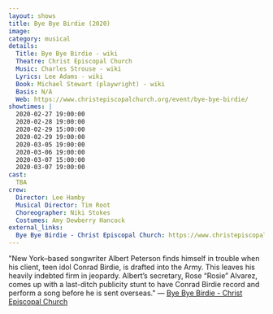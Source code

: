 ```yaml
---
layout: shows
title: Bye Bye Birdie (2020)
image: 
category: musical
details:
  Title: Bye Bye Birdie - wiki
  Theatre: Christ Episcopal Church
  Music: Charles Strouse - wiki
  Lyrics: Lee Adams - wiki
  Book: Michael Stewart (playwright) - wiki
  Basis: N/A
  Web: https://www.christepiscopalchurch.org/event/bye-bye-birdie/
showtimes: |
  2020-02-27 19:00:00
  2020-02-28 19:00:00
  2020-02-29 15:00:00
  2020-02-29 19:00:00
  2020-03-05 19:00:00
  2020-03-06 19:00:00
  2020-03-07 15:00:00
  2020-03-07 19:00:00
cast:
  TBA
crew:
  Director: Lee Hamby
  Musical Director: Tim Root
  Choreographer: Niki Stokes
  Costumes: Amy Dewberry Hancock
external_links:
  Bye Bye Birdie - Christ Episcopal Church: https://www.christepiscopalchurch.org/event/bye-bye-birdie/
---
```

"New York–based songwriter Albert Peterson finds himself in trouble when his client, teen idol Conrad Birdie, is drafted into the Army. This leaves his heavily indebted firm in jeopardy. Albert’s secretary, Rose “Rosie” Alvarez, comes up with a last-ditch publicity stunt to have Conrad Birdie record and perform a song before he is sent overseas." — [Bye Bye Birdie - Christ Episcopal Church](https://www.christepiscopalchurch.org/event/bye-bye-birdie/)
